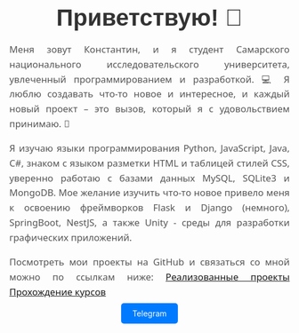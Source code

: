 <h1 style="font-family: 'Arial Black', Gadget, sans-serif; color: #333; text-align: center; font-size: 3em; margin-bottom: 20px;">Приветствую! 👋</h1>
<p style="font-family: 'Segoe UI', Tahoma, Geneva, Verdana, sans-serif; font-size: 1.2em; line-height: 1.6; color: #555; text-align: justify;">
    Меня зовут Константин, и я студент Самарского национального
    исследовательского университета, увлеченный программированием и
    разработкой.  💻  Я люблю создавать что-то новое и интересное, 
    и каждый новый проект – это вызов, который я с удовольствием принимаю. 💪
</p>
<p style="font-family: 'Segoe UI', Tahoma, Geneva, Verdana, sans-serif; font-size: 1.2em; line-height: 1.6; color: #555; text-align: justify;">
    Я изучаю языки программирования Python, JavaScript, Java, C#, знаком с языком разметки 
    HTML и таблицей стилей CSS, уверенно работаю с базами данных MySQL, SQLite3 и MongoDB. 
    Мое желание изучить что-то новое привело меня к освоению  фреймворков Flask 
    и Django (немного), SpringBoot, NestJS, а также  Unity -  среды для разработки графических приложений. 
</p>
<p style="font-family: 'Segoe UI', Tahoma, Geneva, Verdana, sans-serif; font-size: 1.2em; line-height: 1.6; color: #555; text-align: justify;">
    Посмотреть мои проекты на GitHub и связаться со мной можно по
    ссылкам ниже:
    <a href="https://github.com/golosoman/Projects">Реализованные проекты</a>
    <a href="https://github.com/golosoman/Courses">Прохождение курсов</a>
</p>
<p style="text-align: center;">
      <a href="https://t.me/Golosoman" style="background-color: #007bff; color: white; padding: 10px 20px; border-radius: 5px; text-decoration: none;">Telegram</a>
</p>
